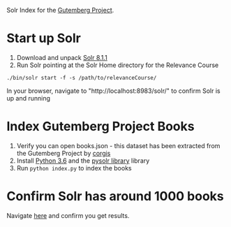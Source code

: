 Solr Index for the [Gutemberg Project](https://www.gutenberg.org).

# Start up Solr

1. Download and unpack [Solr 8.1.1](https://www.apache.org/dyn/closer.lua/lucene/solr/8.1.1/solr-8.1.1.zip)
2. Run Solr pointing at the Solr Home directory for the Relevance Course

```
./bin/solr start -f -s /path/to/relevanceCourse/
```

In your browser, navigate to "http://localhost:8983/solr/" to confirm Solr is up and running

# Index Gutemberg Project Books

1. Verify you can open books.json - this dataset has been extracted from the Gutemberg Project by [corgis](https://think.cs.vt.edu/corgis/json/index.html)
2. Install [Python 3.6](https://www.python.org/downloads/) and the [pysolr library](https://github.com/django-haystack/pysolr) library
3. Run `python index.py` to index the books

# Confirm Solr has around 1000 books

Navigate [here](http://localhost:8983/solr/books/select?q=*:*) and confirm you get results.
